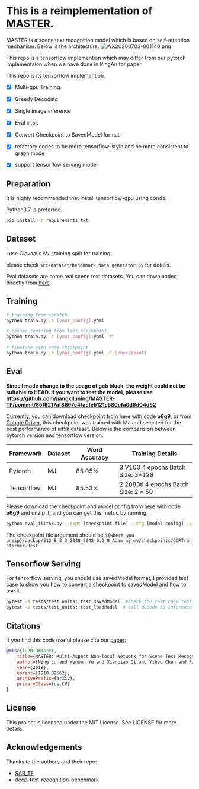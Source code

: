 # This is a reimplementation of [MASTER](https://arxiv.org/abs/1910.02562).

MASTER is a scene text recognition model which is based on self-attention mechanism. Below is the architecture.
![WX20200703-001140.png](https://i.loli.net/2020/07/03/Nj1CPvrT7J2ehWy.png)

This repo is a tensorflow implemention which may differ from our pytorch implementaion when we have done in PingAn for paper.
            
            
This repo is its tensorflow implemention.

- [x] Multi-gpu Training
- [x] Greedy Decoding
- [x] Single image inference
- [x] Eval iiit5k
- [x] Convert Checkpoint to SavedModel format
- [x] refactory codes to be more tensorflow-style and be more consistent to graph mode
- [x] support tensorflow serving mode


## Preparation  
It is highly recommended that install tensorflow-gpu using conda.

Python3.7 is preferred.

```bash
pip install -r requirements.txt
```

## Dataset


I use Clovaai's MJ training split for training. 

please check `src/dataset/benchmark_data_generator.py` for details.

Eval datasets are some real scene text datasets. You can downloaded directly from [here](https://drive.google.com/drive/folders/1OG4ufr-kj2jFLmM4gyFEI0tMGYZrz8HI).


## Training

```bash
# training from scratch
python train.py -c [your_config].yaml

# resume training from last checkpoint
python train.py -c [your_config].yaml -r

# finetune with some checkpoint
python train.py -c [your_config].yaml -f [checkpoint]
```


## Eval

**Since I made change to the usage of gcb block, the weight could not be suitable to HEAD. If you want to test the model, please use https://github.com/jiangxiluning/MASTER-TF/commit/85f9217af8697e41aefe5121e580efa0d6d04d92**

Currently, you can download checkpoint from [here](https://pan.baidu.com/s/1ijpo8WRZHR-AyDclxQVDiw) with code **o6g9**, or from [Google Driver](https://drive.google.com/file/d/1gpfMvnQWZimogQLFM_teOwiLNz-ZEF02/view?usp=sharing), this checkpoint was trained with MJ and selected
for the best performance of iiit5k dataset. Below is the comparision between pytorch version and tensorflow version.

| Framework | Dataset | Word Accuracy | Training Details |
| --- | --- | --- | --- |
| Pytorch | MJ | 85.05% | 3 V100 4 epochs Batch Size: 3*128|
| Tensorflow | MJ | 85.53% | 2 2080ti 4 epochs Batch Size: 2 * 50 |



Please download the checkpoint and model config from [here](https://pan.baidu.com/s/1ijpo8WRZHR-AyDclxQVDiw) with code **o6g9** and unzip it, and you can get this metric by running:

```bash
python eval_iiit5k.py --ckpt [checkpoint file] --cfg [model config] -o [output dir] -i [iiit5k lmdb test dataset]
```
The checkpoint file argument should be `${where you unzip}/backup/512_8_3_3_2048_2048_0.2_0_Adam_mj_my/checkpoints/OCRTransformer-Best` 

## Tensorflow Serving

For tensorflow serving, you should use savedModel format, I provided test case to show you how to convert a checkpoint to savedModel and how to use it.

```bash
pytest -s tests/test_units::test_savedModel  #check the test case test_savedModel in tests/test_units
pytest -s tests/test_units::test_loadModel  # call decode to inference and get predicted transcript and logits out.
```

## Citations
If you find this code useful please cite our [paper](https://arxiv.org/abs/1910.02562):
```bibtex
@misc{lu2019master,
    title={MASTER: Multi-Aspect Non-local Network for Scene Text Recognition},
    author={Ning Lu and Wenwen Yu and Xianbiao Qi and Yihao Chen and Ping Gong and Rong Xiao},
    year={2019},
    eprint={1910.02562},
    archivePrefix={arXiv},
    primaryClass={cs.CV}
}
```

## License
This project is licensed under the MIT License. See LICENSE for more details.

## Acknowledgements

Thanks to the authors and their repo:
 - [SAR_TF](https://github.com/Pay20Y/SAR_TF)
 - [deep-text-recognition-benchmark](https://github.com/clovaai/deep-text-recognition-benchmark)
